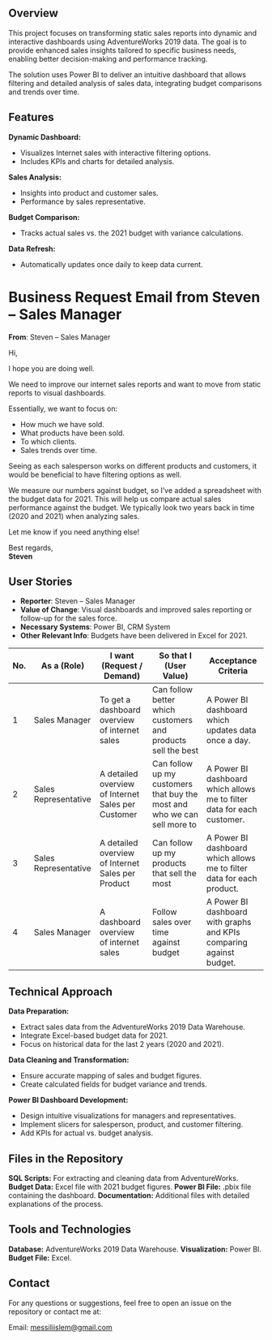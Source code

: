 ## Overview

This project focuses on transforming static sales reports into dynamic and interactive dashboards using AdventureWorks 2019 data. The goal is to provide enhanced sales insights tailored to specific business needs, enabling better decision-making and performance tracking.

The solution uses Power BI to deliver an intuitive dashboard that allows filtering and detailed analysis of sales data, integrating budget comparisons and trends over time.

## Features
**Dynamic Dashboard:**
- Visualizes Internet sales with interactive filtering options.
- Includes KPIs and charts for detailed analysis.
  
**Sales Analysis:**
- Insights into product and customer sales.
- Performance by sales representative.

**Budget Comparison:**
- Tracks actual sales vs. the 2021 budget with variance calculations.
  
**Data Refresh:**
- Automatically updates once daily to keep data current.

# Business Request Email from Steven – Sales Manager

**From**: Steven – Sales Manager   

Hi,  

I hope you are doing well.  

We need to improve our internet sales reports and want to move from static reports to visual dashboards.  

Essentially, we want to focus on:  
- How much we have sold.  
- What products have been sold.  
- To which clients.  
- Sales trends over time.  

Seeing as each salesperson works on different products and customers, it would be beneficial to have filtering options as well.  

We measure our numbers against budget, so I’ve added a spreadsheet with the budget data for 2021. This will help us compare actual sales performance against the budget. We typically look two years back in time (2020 and 2021) when analyzing sales.  

Let me know if you need anything else!  

Best regards,  
**Steven**

## User Stories

- **Reporter**: Steven – Sales Manager
- **Value of Change**: Visual dashboards and improved sales reporting or follow-up for the sales force.
- **Necessary Systems**: Power BI, CRM System
- **Other Relevant Info**: Budgets have been delivered in Excel for 2021.
  
| **No.** | **As a (Role)**         | **I want (Request / Demand)**                      | **So that I (User Value)**                                             | **Acceptance Criteria**                                             |
|---------|--------------------------|----------------------------------------------------|------------------------------------------------------------------------|----------------------------------------------------------------------|
| 1       | Sales Manager            | To get a dashboard overview of internet sales     | Can follow better which customers and products sell the best           | A Power BI dashboard which updates data once a day.                 |
| 2       | Sales Representative     | A detailed overview of Internet Sales per Customer | Can follow up my customers that buy the most and who we can sell more to | A Power BI dashboard which allows me to filter data for each customer. |
| 3       | Sales Representative     | A detailed overview of Internet Sales per Product | Can follow up my products that sell the most                           | A Power BI dashboard which allows me to filter data for each product. |
| 4       | Sales Manager            | A dashboard overview of internet sales            | Follow sales over time against budget                                  | A Power BI dashboard with graphs and KPIs comparing against budget. |


## Technical Approach

**Data Preparation:**
- Extract sales data from the AdventureWorks 2019 Data Warehouse.
- Integrate Excel-based budget data for 2021.
- Focus on historical data for the last 2 years (2020 and 2021).

**Data Cleaning and Transformation:**
- Ensure accurate mapping of sales and budget figures.
- Create calculated fields for budget variance and trends.

**Power BI Dashboard Development:**
- Design intuitive visualizations for managers and representatives.
- Implement slicers for salesperson, product, and customer filtering.
- Add KPIs for actual vs. budget analysis.

## Files in the Repository
**SQL Scripts:** For extracting and cleaning data from AdventureWorks.
**Budget Data:** Excel file with 2021 budget figures.
**Power BI File:** .pbix file containing the dashboard.
**Documentation:** Additional files with detailed explanations of the process.

## Tools and Technologies
**Database:** AdventureWorks 2019 Data Warehouse.
**Visualization:** Power BI.
**Budget File:** Excel.

## Contact 

For any questions or suggestions, feel free to open an issue on the repository or contact me at:

Email: messiliislem@gmail.com

